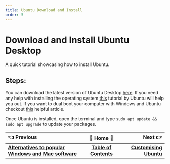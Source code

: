 ```yaml
---
title: Ubuntu Download and Install
order: 5
---
```

# Download and Install Ubuntu Desktop

A quick tutorial showcasing how to install Ubuntu.

## Steps:

You can download the latest version of Ubuntu Desktop [here](http://www.ubuntu.com/download/desktop).
If you need any help with installing the operating system [this](http://www.ubuntu.com/download/desktop/install-ubuntu-desktop) tutorial by Ubuntu will help you out. If you want to dual boot your computer with Windows and Ubuntu checkout [this](https://help.ubuntu.com/community/WindowsDualBoot) helpful article.

Once Ubuntu is installed, open the terminal and type `sudo apt update && sudo apt upgrade` to update your packages.

:point_left: Previous | :book: Home :book: |  Next :point_right:
:---|:---:|---:
 [**Alternatives to popular Windows and Mac software**](Ubuntu-Software-Alternatives) | [**Table of Contents**](Setting-Up-Ubuntu-For-Programming) | [**Customising Ubuntu**](Ubuntu-Customising)